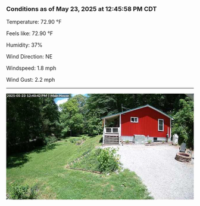### Conditions as of May 23, 2025 at 12:45:58 PM CDT 

Temperature: 72.90 &deg;F

Feels like: 72.90 &deg;F

Humidity: 37%

Wind Direction: NE

Windspeed: 1.8 mph

Wind Gust: 2.2 mph

---

<img src="./images/latest.jpeg"/>

